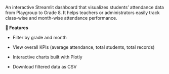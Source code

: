 An interactive Streamlit dashboard that visualizes students’ attendance data from Playgroup to Grade 8.
It helps teachers or administrators easily track class-wise and month-wise attendance performance.

**🚀 Features**

* Filter by grade and month

* View overall KPIs (average attendance, total students, total records)

* Interactive charts built with Plotly

* Download filtered data as CSV


